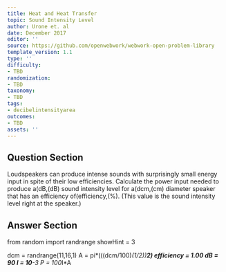 ```yaml
---
title: Heat and Heat Transfer
topic: Sound Intensity Level
author: Urone et. al
date: December 2017
editor: ''
source: https://github.com/openwebwork/webwork-open-problem-library
template_version: 1.1
type: ''
difficulty:
- TBD
randomization:
- TBD
taxonomy:
- TBD
tags:
- decibelintensityarea
outcomes:
- TBD
assets: ''
---
```


## Question Section 

Loudspeakers can produce intense sounds with surprisingly small energy input in spite
of their low efficiencies. Calculate the power input needed to produce a(dB,(dB) sound
intensity level for a(dcm,(cm) diameter speaker that has an efficiency of(efficiency,(%). (This value is the sound intensity level right at the speaker.)



## Answer Section

from random import randrange
showHint = 3

dcm = randrange(11,16,1)
A = pi*(((dcm/100)*(1/2))**2)
efficiency = 1.00
dB = 90
I = 10**-3
P = 100*I*A
